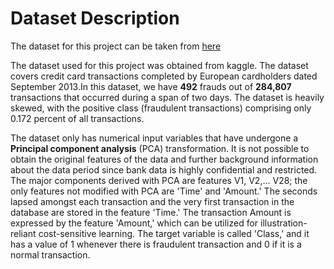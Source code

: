 # Dataset Description 

The dataset for this project can be taken from [here](https://www.kaggle.com/mlg-ulb/creditcardfraud)

The dataset used for this project was obtained from kaggle.
The dataset covers credit card transactions completed by European cardholders dated September 2013.In this dataset, we have **492** frauds out of **284,807** transactions that occurred during a span of two days. The dataset is heavily skewed, with the positive class (fraudulent transactions) comprising only 0.172 percent of all transactions.

The dataset only has numerical input variables that have undergone a **Principal component analysis** (PCA) transformation. It is not possible to obtain the original features of the data and further background information about the data period since bank data is highly confidential and restricted. The major components derived with PCA are features V1, V2,... V28; the only features not modified with PCA are 'Time' and 'Amount.' The seconds lapsed amongst each transaction and the very first transaction in the database are stored in the feature 'Time.'
The transaction Amount is expressed by the feature 'Amount,' which can be utilized for illustration-reliant cost-sensitive learning. The target variable is called 'Class,' and it has a value of 1 whenever there is fraudulent transaction  and 0 if it is a normal transaction.


